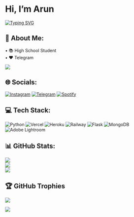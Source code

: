 # Hi, I’m Arun
[![Typing SVG](https://readme-typing-svg.herokuapp.com/?lines=Welcome+to+My+GitHub+Profile)](https://git.io/typing-svg)

## 💫 About Me:
• 📚 High School Student<br>• ❤️ Telegram

[![](https://visitcount.itsvg.in/api?id=Arun017s&icon=5&color=0)](https://visitcount.itsvg.in)

## 🌐 Socials:
[![Instagram](https://img.shields.io/badge/Instagram-%23E4405F.svg?logo=instagram&logoColor=white)](https://instagram.com/arun017s) 
[![Telegram](https://img.shields.io/badge/Telegram-2CA5E0.svg?logo=telegram&logoColor=white)](https://t.me/arun017s)
[![Spotify](https://img.shields.io/badge/Spotify-18d860.svg?logo=spotify&logoColor=black)](https://open.spotify.com/user/316l7fvmudvmjjfnv4vw6adcdjn4)

## 💻 Tech Stack:
![Python](https://img.shields.io/badge/python-3670A0?style=plastic&logo=python&logoColor=ffdd54) 
![Vercel](https://img.shields.io/badge/vercel-%23000000.svg?style=plastic&logo=vercel&logoColor=white) 
![Heroku](https://img.shields.io/badge/heroku-%23430098.svg?style=plastic&logo=heroku&logoColor=white) 
![Railway](https://img.shields.io/badge/railway-170e29.svg?style=plastic&logo=railway&logoColor=white) 
![Flask](https://img.shields.io/badge/flask-%23000.svg?style=plastic&logo=flask&logoColor=white) 
![MongoDB](https://img.shields.io/badge/MongoDB-%234ea94b.svg?style=plastic&logo=mongodb&logoColor=white) 
![Adobe Lightroom](https://img.shields.io/badge/Adobe%20Lightroom-31A8FF.svg?style=plastic&logo=Adobe%20Lightroom&logoColor=white)

## 📊 GitHub Stats:
![](https://github-readme-stats.vercel.app/api?username=Arun017s&theme=dark&hide_border=false&include_all_commits=true&count_private=true)<br/>
![](https://github-readme-streak-stats.herokuapp.com/?user=Arun017s&theme=dark&hide_border=false)<br/>
![](https://github-readme-stats.vercel.app/api/top-langs/?username=Arun017s&theme=dark&hide_border=false&include_all_commits=true&count_private=true&layout=compact)

## 🏆 GitHub Trophies
![](https://github-profile-trophy.vercel.app/?username=Arun017s&theme=monokai&no-frame=false&no-bg=true&margin-w=4)

![](https://quotes-github-readme.vercel.app/api?type=horizontal&theme=radical)
